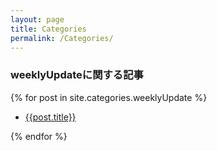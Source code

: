 ```yaml
---
layout: page
title: Categories
permalink: /Categories/
---
```




 <h3>weeklyUpdateに関する記事</h3>
{% for post in site.categories.weeklyUpdate %}
<ul>
<li><a href="{{post.url}}">{{post.title}}</a></li>
</ul>
{% endfor %}
<br>
<br>


<!-- <h3>チートシート</h3>
{% for post in site.categories.Cheat %}
<ul>
<li><a href="{{post.url}}">{{post.title}}</a></li>
</ul>
{% endfor %}
<br>
<br>


<h3>Railsに関する記事</h3>
{% for post in site.categories.Rails %}
<ul>
<li><a href="{{post.url}}">{{post.title}}</a></li>
</ul>
{% endfor %}
<br>

<br>
<h3>JavaScriptに関する記事</h3>
{% for post in site.categories.JavaScript %}
<ul>
<li><a href="{{post.url}}">{{post.title}}</a></li>
</ul>
{% endfor %}
<br>

<br>
<h3>Vueに関する記事</h3>
{% for post in site.categories.Vue %}
<ul>
<li><a href="{{post.url}}">{{post.title}}</a></li>
</ul>
{% endfor %}
<br>

<br>

<br>
<h3>環境構築に関する記事</h3>
{% for post in site.categories.Built-environment %}
<ul>
<li><a href="{{post.url}}">{{post.title}}</a></li>
</ul>
{% endfor %}
<br>
<br> -->



















